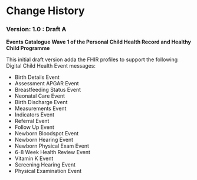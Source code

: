 # Change History #


### Version: 1.0 : Draft A #

**Events Catalogue Wave 1 of the Personal Child Health Record and Healthy Child Programme**

This initial draft version adda the FHIR profiles to support the following Digital Child Health Event messages:

- Birth Details Event
- Assessment APGAR Event
- Breastfeeding Status Event
- Neonatal Care Event
- Birth Discharge Event
- Measurements Event
- Indicators Event
- Referral Event
- Follow Up Event
- Newborn Bloodspot Event
- Newborn Hearing Event
- Newborn Physical Exam Event
- 6-8 Week Health Review Event
- Vitamin K Event
- Screening Hearing Event
- Physical Examination Event





